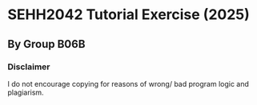 # SEHH2042 Tutorial Exercise (2025)
## By Group B06B

### Disclaimer
I do not encourage copying for reasons of wrong/ bad program logic and plagiarism.
